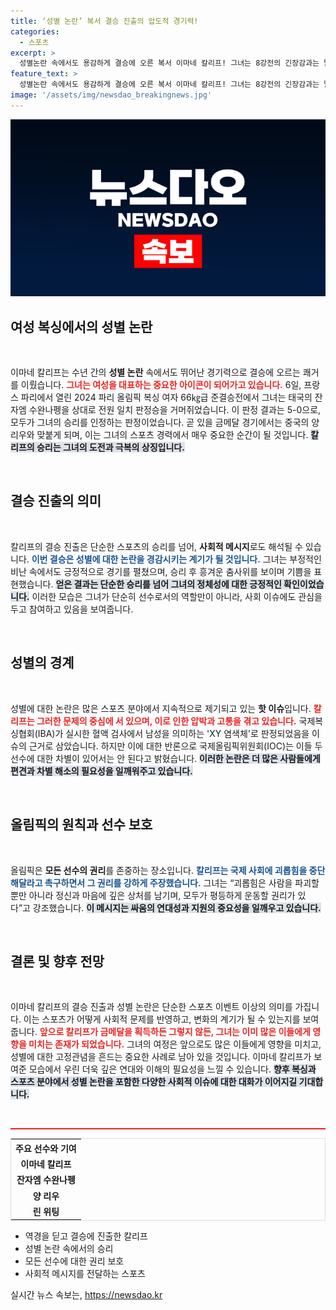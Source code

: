 ```yaml
---
title: ‘성별 논란’ 복서 결승 진출의 압도적 경기력!
categories:
  - 스포츠
excerpt: >
  성별논란 속에서도 용감하게 결승에 오른 복서 이마네 칼리프! 그녀는 8강전의 긴장감과는 달리, 웃음과 춤으로 승리의 기쁨을 만끽했다. 이제 금메달을 향한 마지막 도전!
feature_text: >
  성별논란 속에서도 용감하게 결승에 오른 복서 이마네 칼리프! 그녀는 8강전의 긴장감과는 달리, 웃음과 춤으로 승리의 기쁨을 만끽했다. 이제 금메달을 향한 마지막 도전!
image: '/assets/img/newsdao_breakingnews.jpg'
---
```


<p><img src="/assets/img/newsdao_breakingnews.jpg" alt="bookingtag 속보" /></p>

<h2 data-ke-size="size26">여성 복싱에서의 성별 논란</h2>

<p data-ke-size="size16">&nbsp;</p>

<p>이마네 칼리프는 수년 간의 <b>성별 논란</b> 속에서도 뛰어난 경기력으로 결승에 오르는 쾌거를 이뤘습니다. <b><span style="color: #ee2323;">그녀는 여성을 대표하는 중요한 아이콘이 되어가고 있습니다.</span></b> 6일, 프랑스 파리에서 열린 2024 파리 올림픽 복싱 여자 66㎏급 준결승전에서 그녀는 태국의 잔자엠 수완나펭을 상대로 전원 일치 판정승을 거머쥐었습니다. 이 판정 결과는 5-0으로, 모두가 그녀의 승리를 인정하는 판정이었습니다. 곧 있을 금메달 경기에서는 중국의 양 리우와 맞붙게 되며, 이는 그녀의 스포츠 경력에서 매우 중요한 순간이 될 것입니다. <b><span style="background-color: #21538527;">칼리프의 승리는 그녀의 도전과 극복의 상징입니다.</span></b> </p>

<p data-ke-size="size16">&nbsp;</p>

<h2 data-ke-size="size26">결승 진출의 의미</h2>

<p data-ke-size="size16">&nbsp;</p>

<p>칼리프의 결승 진출은 단순한 스포츠의 승리를 넘어, <b>사회적 메시지</b>로도 해석될 수 있습니다. <b><span style="color: #1a5490;">이번 결승은 성별에 대한 논란을 경감시키는 계기가 될 것입니다.</span></b>  그녀는 부정적인 비난 속에서도 긍정적으로 경기를 펼쳤으며, 승리 후 흥겨운 춤사위를 보이며 기쁨을 표현했습니다. <b><span style="background-color: #21538527;">얻은 결과는 단순한 승리를 넘어 그녀의 정체성에 대한 긍정적인 확인이었습니다.</span></b> 이러한 모습은 그녀가 단순히 선수로서의 역할만이 아니라, 사회 이슈에도 관심을 두고 참여하고 있음을 보여줍니다.</p>

<p data-ke-size="size16">&nbsp;</p>

<h2 data-ke-size="size26">성별의 경계</h2>

<p data-ke-size="size16">&nbsp;</p>

<p>성별에 대한 논란은 많은 스포츠 분야에서 지속적으로 제기되고 있는 <b>핫 이슈</b>입니다. <b><span style="color: #ee2323;">칼리프는 그러한 문제의 중심에 서 있으며, 이로 인한 압박과 고통을 겪고 있습니다.</span></b> 국제복싱협회(IBA)가 실시한 혈액 검사에서 남성을 의미하는 'XY 염색체'로 판정되었음을 이슈의 근거로 삼았습니다. 하지만 이에 대한 반론으로 국제올림픽위원회(IOC)는 이들 두 선수에 대한 차별이 있어서는 안 된다고 밝혔습니다. <b><span style="background-color: #21538527;">이러한 논란은 더 많은 사람들에게 편견과 차별 해소의 필요성을 일깨워주고 있습니다.</span></b> </p>

<p data-ke-size="size16">&nbsp;</p>

<h2 data-ke-size="size26">올림픽의 원칙과 선수 보호</h2>

<p data-ke-size="size16">&nbsp;</p>

<p>올림픽은 <b>모든 선수의 권리</b>를 존중하는 장소입니다. <b><span style="color: #1a5490;">칼리프는 국제 사회에 괴롭힘을 중단해달라고 촉구하면서 그 권리를 강하게 주장했습니다.</span></b> 그녀는 “괴롭힘은 사람을 파괴할 뿐만 아니라 정신과 마음에 깊은 상처를 남기며, 모두가 평등하게 운동할 권리가 있다”고 강조했습니다. <b><span style="background-color: #21538527;">이 메시지는 싸움의 연대성과 지원의 중요성을 일깨우고 있습니다.</span></b> </p>

<p data-ke-size="size16">&nbsp;</p>

<h2 data-ke-size="size26">결론 및 향후 전망</h2>

<p data-ke-size="size16">&nbsp;</p>

<p>이마네 칼리프의 결승 진출과 성별 논란은 단순한 스포츠 이벤트 이상의 의미를 가집니다. 이는 스포츠가 어떻게 사회적 문제를 반영하고, 변화의 계기가 될 수 있는지를 보여줍니다. <b><span style="color: #ee2323;">앞으로 칼리프가 금메달을 획득하든 그렇지 않든, 그녀는 이미 많은 이들에게 영향을 미치는 존재가 되었습니다.</span></b> 그녀의 여정은 앞으로도 많은 이들에게 영향을 미치고, 성별에 대한 고정관념을 흔드는 중요한 사례로 남아 있을 것입니다. 이마네 칼리프가 보여준 모습에서 우린 더욱 깊은 연대와 이해의 필요성을 느낄 수 있습니다. <b><span style="background-color: #21538527;">향후 복싱과 스포츠 분야에서 성별 논란을 포함한 다양한 사회적 이슈에 대한 대화가 이어지길 기대합니다.</span></b></p>

<p data-ke-size="size16">&nbsp;</p>

<hr style="height: 2px; border: none; background-color: #ee2323;"/>

<table style="width: 100%; border: 1px solid #ddd;">
  <tr>
    <th style="text-align: center;">주요 선수와 기여</th>
  </tr>
  <tr>
    <td style="text-align: center; height: 17px;"><b>이마네 칼리프</b></td>
  </tr>
  <tr>
    <td style="text-align: center; height: 17px;"><b>잔자엠 수완나펭</b></td>
  </tr>
  <tr>
    <td style="text-align: center; height: 17px;"><b>양 리우</b></td>
  </tr>
  <tr>
    <td style="text-align: center; height: 17px;"><b>린 위팅</b></td>
  </tr>
</table>

<ul>
  <li>역경을 딛고 결승에 진출한 칼리프</li>
  <li>성별 논란 속에서의 승리</li>
  <li>모든 선수에 대한 권리 보호</li>
  <li>사회적 메시지를 전달하는 스포츠</li>
</ul>
실시간 뉴스 속보는, <a href="https://newsdao.kr" rel="dofollow">https://newsdao.kr</a>


